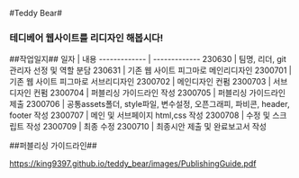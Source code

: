 #Teddy Bear#
### 테디베어 웹사이트를 리디자인 해봅시다! ###

##작업일지##
일자              | 내용
------------- | -------------
230630         | 팀명, 리더,  git 관리자 선정 및 역할 분담
230631         | 기존 웹 사이트 피그마로 메인리디자인
2300701      | 기존 웹 사이트 피그마로 서브리디자인
2300702      | 메인디자인 컨펌
2300703      | 서브디자인 컨펌
2300704      | 퍼블리싱 가이드라인 작성
2300705      | 퍼블리싱 가이드라인 제출
2300706      | 공통assets폴더, style파일, 변수설정, 오픈그래피, 파비콘, header, footer 작성
2300707      | 메인 및 서브페이지 html,css 작성
2300708      | 수정 및 스크립트 작성
2300709      | 최종 수정
2300710      | 최종시안 제출 및 완료보고서 작성

##퍼블리싱 가이드라인##

https://king9397.github.io/teddy_bear/images/PublishingGuide.pdf
